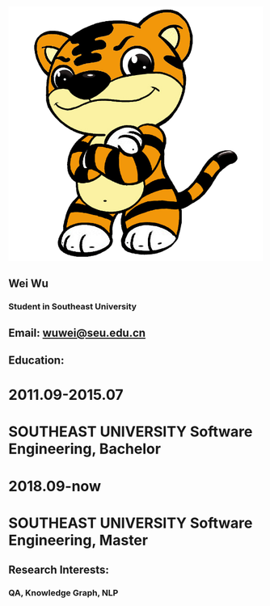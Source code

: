 
![Image](./picture.jpg) 

## Wei Wu

### Student in Southeast University

## Email: wuwei@seu.edu.cn

## Education:
# 2011.09-2015.07 
# SOUTHEAST UNIVERSITY  Software Engineering, Bachelor
# 2018.09-now     
# SOUTHEAST UNIVERSITY  Software Engineering, Master

## Research Interests:
### QA, Knowledge Graph, NLP

